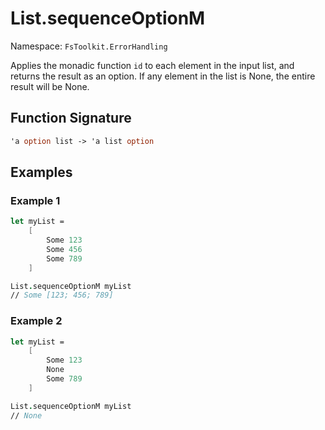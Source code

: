 # List.sequenceOptionM

Namespace: `FsToolkit.ErrorHandling`

Applies the monadic function `id` to each element in the input list, and returns the result as an option. If any element in the list is None, the entire result will be None.

## Function Signature

```fsharp
'a option list -> 'a list option
```

## Examples

### Example 1

```fsharp
let myList =
    [
        Some 123
        Some 456
        Some 789
    ]

List.sequenceOptionM myList
// Some [123; 456; 789]
```

### Example 2

```fsharp
let myList =
    [
        Some 123
        None
        Some 789
    ]

List.sequenceOptionM myList
// None
```

